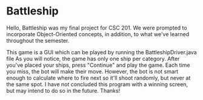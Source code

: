 # Battleship
Hello, Battleship was my final project for CSC 201. We were prompted to incorporate Object-Oriented concepts, in addition, to what we've learned throughout the semester.

This game is a GUI which can be played by running the BattleshipDriver.java file As you will notice, the game has only one ship per category. After you've placed your ships, press "Continue" and play the game. Each time you miss, the bot will make their move. However, the bot is not smart enough to calculate where to fire next so it'll shoot randomly, but never at the same spot. I have not concluded this program with a winning screen, but may intend to do so in the future. Thanks!
